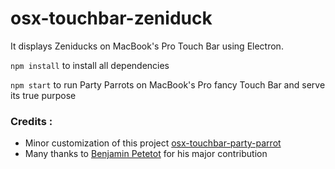 # osx-touchbar-zeniduck

It displays Zeniducks on MacBook's Pro Touch Bar using Electron.

`npm install` to install all dependencies

`npm start` to run Party Parrots on MacBook's Pro fancy Touch Bar and serve its true purpose

### Credits :

 - Minor customization of this project
   [osx-touchbar-party-parrot](https://github.com/mjaniszew/osx-touchbar-party-parrot)
 - Many thanks to [Benjamin Petetot](https://twitter.com/bpetetot) for his major contribution
